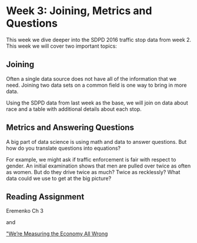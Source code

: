 # Week 3: Joining, Metrics and Questions

This week we dive deeper into the SDPD 2016 traffic stop data from week 2.  This week we will cover two important topics:

## Joining

Often a single data source does not have all of the information that we need.  Joining two data sets on a common field is one way to bring in more data.

Using the SDPD data from last week as the base, we will join on data about race and a table with additional details about each stop.

## Metrics and Answering Questions

A big part of data science is using math and data to answer questions.  But how do you translate questions into equations?

For example, we might ask if traffic enforcement is fair with respect to gender.  An initial examination shows that men are pulled over twice as often as women.  But do they drive twice as much?  Twice as recklessly?  What data could we use to get at the big picture?

## Reading Assignment

Eremenko Ch 3

and

["We’re Measuring the Economy All Wrong](https://www.nytimes.com/2018/09/14/opinion/columnists/great-recession-economy-gdp.html)
